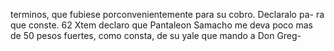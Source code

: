 terminos, que fubiese porconvenientemente para su cobro. Declaralo pa- ra que conste. 62 Xtem declaro que Pantaleon Samacho me deva poco mas de 50 pesos fuertes, como consta, de su yale que mando a Don Greg-